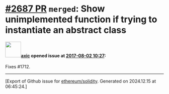 # [\#2687 PR](https://github.com/ethereum/solidity/pull/2687) `merged`: Show unimplemented function if trying to instantiate an abstract class

#### <img src="https://avatars.githubusercontent.com/u/20340?v=4" width="50">[axic](https://github.com/axic) opened issue at [2017-08-02 10:27](https://github.com/ethereum/solidity/pull/2687):

Fixes #1712.




-------------------------------------------------------------------------------



[Export of Github issue for [ethereum/solidity](https://github.com/ethereum/solidity). Generated on 2024.12.15 at 06:45:24.]
